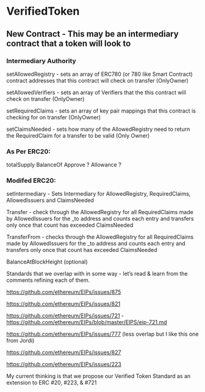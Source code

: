 # VerifiedToken

## New Contract  - This may be an intermediary contract that a token will look to

### Intermediary Authority 

setAllowedRegistry - sets an array of ERC780 (or 780 like Smart Contract) contract addresses that this contract will check on transfer
(OnlyOwner)

setAllowedVerifiers - sets an array of Verifiers that the this contract will check on transfer 
(OnlyOwner)

setRequiredClaims - sets an array of key pair mappings that this contract is checking for on transfer
(OnlyOwner)

setClaimsNeeded - sets how many of the AllowedRegistry need to return the RequiredClaim for a transfer to be valid
(Only Owner)

### As Per ERC20:
totalSupply
BalanceOf
Approve ?
Allowance ?

### Modifed ERC20:

setIntermediary - Sets Intermediary for AllowedRegistry, RequiredClaims, AllowedIssuers and ClaimsNeeded

Transfer - check through the AllowedRegistry for all RequiredClaims made by AllowedIssuers for the _to address and counts each entry and transfers only once that count has exceeded ClaimsNeeded

TransferFrom - checks through the AllowedRegistry for all RequiredClaims made by AllowedIssuers for the _to address and counts each entry and transfers only once that count has exceeded ClaimsNeeded

BalanceAtBlockHeight (optional)



Standards that we overlap with in some way - let’s read & learn from the comments refining each of them.

https://github.com/ethereum/EIPs/issues/875

https://github.com/ethereum/EIPs/issues/821

https://github.com/ethereum/EIPs/issues/721 - https://github.com/ethereum/EIPs/blob/master/EIPS/eip-721.md 

https://github.com/ethereum/EIPs/issues/777 (less overlap but I like this one from Jordi)

https://github.com/ethereum/EIPs/issues/827

https://github.com/ethereum/EIPs/issues/223 

My current thinking is that we propose our Verified Token Standard as an extension to ERC #20, #223, & #721

